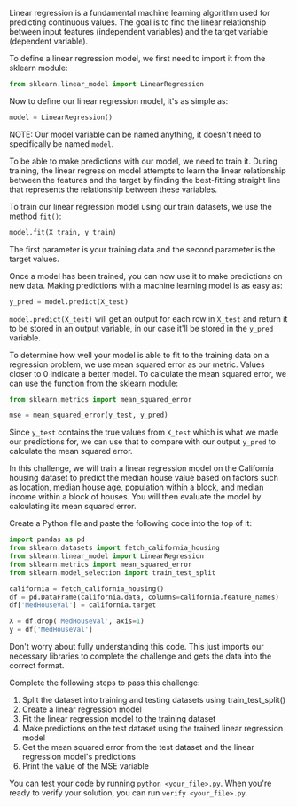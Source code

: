 Linear regression is a fundamental machine learning algorithm used for predicting continuous values. The goal is to find the linear relationship between input features (independent variables) and the target variable (dependent variable).

To define a linear regression model, we first need to import it from the sklearn module:

```python
from sklearn.linear_model import LinearRegression
```

Now to define our linear regression model, it's as simple as:
```python
model = LinearRegression()
```
NOTE: Our model variable can be named anything, it doesn't need to specifically be named `model`.

To be able to make predictions with our model, we need to train it. During training, the linear regression model attempts to learn the linear relationship between the features and the target by finding the best-fitting straight line that represents the relationship between these variables.

To train our linear regression model using our train datasets, we use the method `fit()`:
```python
model.fit(X_train, y_train)
```
The first parameter is your training data and the second parameter is the target values.

Once a model has been trained, you can now use it to make predictions on new data. Making predictions with a machine learning model is as easy as:
```python
y_pred = model.predict(X_test)
```
`model.predict(X_test)` will get an output for each row in `X_test` and return it to be stored in an output variable, in our case it'll be stored in the `y_pred` variable.

To determine how well your model is able to fit to the training data on a regression problem, we use mean squared error as our metric. Values closer to 0 indicate a better model. To calculate the mean squared error, we can use the function from the sklearn module:
```python
from sklearn.metrics import mean_squared_error

mse = mean_squared_error(y_test, y_pred)
```
Since `y_test` contains the true values from `X_test` which is what we made our predictions for, we can use that to compare with our output `y_pred` to calculate the mean squared error.

In this challenge, we will train a linear regression model on the California housing dataset to predict the median house value based on factors such as location, median house age, population within a block, and median income within a block of houses. You will then evaluate the model by calculating its mean squared error.

Create a Python file and paste the following code into the top of it:
```python
import pandas as pd
from sklearn.datasets import fetch_california_housing
from sklearn.linear_model import LinearRegression
from sklearn.metrics import mean_squared_error
from sklearn.model_selection import train_test_split

california = fetch_california_housing()
df = pd.DataFrame(california.data, columns=california.feature_names)
df['MedHouseVal'] = california.target

X = df.drop('MedHouseVal', axis=1)
y = df['MedHouseVal']
```
Don't worry about fully understanding this code. This just imports our necessary libraries to complete the challenge and gets the data into the correct format.

Complete the following steps to pass this challenge:

1. Split the dataset into training and testing datasets using train_test_split()
2. Create a linear regression model
3. Fit the linear regression model to the training dataset
4. Make predictions on the test dataset using the trained linear regression model
5. Get the mean squared error from the test dataset and the linear regression model's predictions
6. Print the value of the MSE variable

You can test your code by running `python <your_file>.py`. When you're ready to verify your solution, you can run `verify <your_file>.py`.